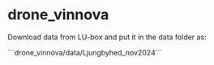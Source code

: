 # drone_vinnova

Download data from LU-box and put it in the data folder as:

´´´drone_vinnova/data/Ljungbyhed_nov2024´´´
